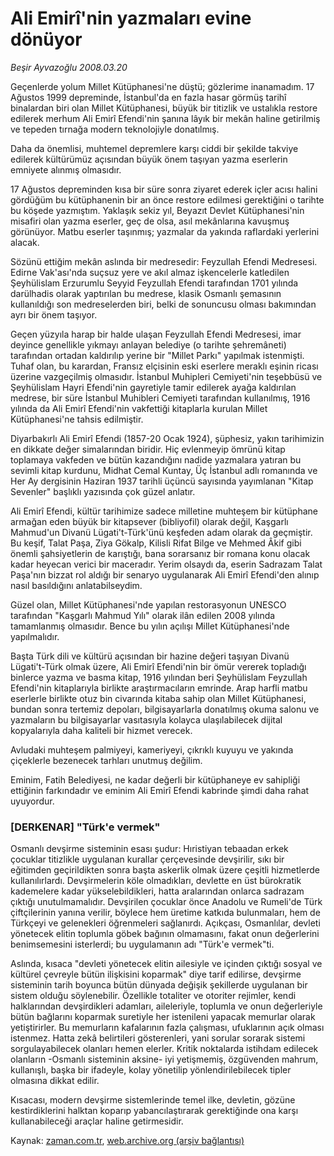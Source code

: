 # Ali Emirî'nin yazmaları evine dönüyor

*Beşir Ayvazoğlu 2008.03.20*

<tr><td class="metin" colspan="2" style="padding-top: 20px; padding-left: 5px; padding-right: 10px;">Geçenlerde yolum Millet Kütüphanesi'ne düştü; gözlerime inanamadım. 17 Ağustos 1999 depreminde, İstanbul'da en fazla hasar görmüş tarihî binalardan biri olan Millet Kütüphanesi, büyük bir titizlik ve ustalıkla restore edilerek merhum Ali Emirî Efendi'nin şanına lâyık bir mekân haline getirilmiş ve tepeden tırnağa modern teknolojiyle donatılmış.</td></tr><tr><td class="metin" colspan="2" style="padding-top: 20px; padding-left: 5px; padding-right: 10px;"><p>Daha da önemlisi, muhtemel depremlere karşı ciddi bir şekilde takviye edilerek kültürümüz açısından büyük önem taşıyan yazma eserlerin emniyete alınmış olmasıdır. 
<p>17 Ağustos depreminden kısa bir süre sonra ziyaret ederek içler acısı halini gördüğüm bu kütüphanenin bir an önce restore edilmesi gerektiğini o tarihte bu köşede yazmıştım. Yaklaşık sekiz yıl, Beyazıt Devlet Kütüphanesi'nin misafiri olan yazma eserler, geç de olsa, asıl mekânlarına kavuşmuş görünüyor. Matbu eserler taşınmış; yazmalar da yakında raflardaki yerlerini alacak. 
<p>Sözünü ettiğim mekân aslında bir medresedir: Feyzullah Efendi Medresesi. Edirne Vak'ası'nda suçsuz yere ve akıl almaz işkencelerle katledilen Şeyhülislam Erzurumlu Seyyid Feyzullah Efendi tarafından 1701 yılında darülhadis olarak yaptırılan bu medrese, klasik Osmanlı şemasının kullanıldığı son medreselerden biri, belki de sonuncusu olması bakımından ayrı bir önem taşıyor.
<p>Geçen yüzyıla harap bir halde ulaşan Feyzullah Efendi Medresesi, imar deyince genellikle yıkmayı anlayan belediye (o tarihte şehremâneti) tarafından ortadan kaldırılıp yerine bir "Millet Parkı" yapılmak istenmişti. Tuhaf olan, bu karardan, Fransız elçisinin eski eserlere meraklı eşinin ricası üzerine vazgeçilmiş olmasıdır. İstanbul Muhipleri Cemiyeti'nin teşebbüsü ve Şeyhülislam Hayri Efendi'nin gayretiyle tamir edilerek ayağa kaldırılan medrese, bir süre İstanbul Muhibleri Cemiyeti tarafından kullanılmış, 1916 yılında da Ali Emirî Efendi'nin vakfettiği kitaplarla kurulan Millet Kütüphanesi'ne tahsis edilmiştir.
<p>Diyarbakırlı Ali Emirî Efendi (1857-20 Ocak 1924), şüphesiz, yakın tarihimizin en dikkate değer simalarından biridir. Hiç evlenmeyip ömrünü kitap toplamaya vakfeden ve bütün kazandığını nadide yazmalara yatıran bu sevimli kitap kurdunu, Midhat Cemal Kuntay, Üç İstanbul adlı romanında ve Her Ay dergisinin Haziran 1937 tarihli üçüncü sayısında yayımlanan "Kitap Sevenler" başlıklı yazısında çok güzel anlatır. 
<p>Ali Emirî Efendi, kültür tarihimize sadece milletine muhteşem bir kütüphane armağan eden büyük bir kitapsever (bibliyofil) olarak değil, Kaşgarlı Mahmud'un Divanü Lügati't-Türk'ünü keşfeden adam olarak da geçmiştir. Bu keşif, Talat Paşa, Ziya Gökalp, Kilisli Rifat Bilge ve Mehmed Âkif gibi önemli şahsiyetlerin de karıştığı, bana sorarsanız bir romana konu olacak kadar heyecan verici bir maceradır. Yerim olsaydı da, eserin Sadrazam Talat Paşa'nın bizzat rol aldığı bir senaryo uygulanarak Ali Emirî Efendi'den alınıp nasıl basıldığını anlatabilseydim. 
<p>Güzel olan, Millet Kütüphanesi'nde yapılan restorasyonun UNESCO tarafından "Kaşgarlı Mahmud Yılı" olarak ilân edilen 2008 yılında tamamlanmış olmasıdır. Bence bu yılın açılışı Millet Kütüphanesi'nde yapılmalıdır. 
<p>Başta Türk dili ve kültürü açısından bir hazine değeri taşıyan Divanü Lügati't-Türk olmak üzere, Ali Emirî Efendi'nin bir ömür vererek topladığı binlerce yazma ve basma kitap, 1916 yılından beri Şeyhülislam Feyzullah Efendi'nin kitaplarıyla birlikte araştırmacıların emrinde. Arap harfli matbu eserlerle birlikte otuz bin civarında kitaba sahip olan Millet Kütüphanesi, bundan sonra tertemiz depoları, bilgisayarlarla donatılmış okuma salonu ve yazmaların bu bilgisayarlar vasıtasıyla kolayca ulaşılabilecek dijital kopyalarıyla daha kaliteli bir hizmet verecek. 
<p>Avludaki muhteşem palmiyeyi, kameriyeyi, çıkrıklı kuyuyu ve yakında çiçeklerle bezenecek tarhları unutmuş değilim. 
<p>Eminim, Fatih Belediyesi, ne kadar değerli bir kütüphaneye ev sahipliği ettiğinin farkındadır ve eminim Ali Emirî Efendi kabrinde şimdi daha rahat uyuyordur.
<h3><p>[DERKENAR] "Türk'e vermek"</p></h3>
<p>Osmanlı devşirme sisteminin esası şudur: Hıristiyan tebaadan erkek çocuklar titizlikle uygulanan kurallar çerçevesinde devşirilir, sıkı bir eğitimden geçirildikten sonra başta askerlik olmak üzere çeşitli hizmetlerde kullanılırlardı. Devşirmelerin köle olmadıkları, devlette en üst bürokratik kademelere kadar yükselebildikleri, hatta aralarından onlarca sadrazam çıktığı unutulmamalıdır. Devşirilen çocuklar önce Anadolu ve Rumeli'de Türk çiftçilerinin yanına verilir, böylece hem üretime katkıda bulunmaları, hem de Türkçeyi ve gelenekleri öğrenmeleri sağlanırdı. Açıkçası, Osmanlılar, devleti yönetecek elitin toplumla göbek bağının olmamasını, fakat onun değerlerini benimsemesini isterlerdi; bu uygulamanın adı "Türk'e vermek"ti.
<p>Aslında, kısaca "devleti yönetecek elitin ailesiyle ve içinden çıktığı sosyal ve kültürel çevreyle bütün ilişkisini koparmak" diye tarif edilirse, devşirme sisteminin tarih boyunca bütün dünyada değişik şekillerde uygulanan bir sistem olduğu söylenebilir. Özellikle totaliter ve otoriter rejimler, kendi halklarından devşirdikleri adamları, aileleriyle, toplumla ve onun değerleriyle bütün bağlarını koparmak suretiyle her istenileni yapacak memurlar olarak yetiştirirler. Bu memurların kafalarının fazla çalışması, ufuklarının açık olması istenmez. Hatta zekâ belirtileri gösterenleri, yani sorular sorarak sistemi sorgulayabilecek olanları hemen elerler. Kritik noktalarda istihdam edilecek olanların -Osmanlı sisteminin aksine- iyi yetişmemiş, özgüvenden mahrum, kullanışlı, başka bir ifadeyle, kolay yönetilip yönlendirilebilecek tipler olmasına dikkat edilir. 
<p>Kısacası, modern devşirme sistemlerinde temel ilke, devletin, gözüne kestirdiklerini halktan koparıp yabancılaştırarak gerektiğinde ona karşı kullanabileceği araçlar haline getirmesidir.<br/></p></p></p></p></p></p></p></p></p></p></p></p></p></td></tr>

Kaynak: [zaman.com.tr](http://zaman.com.tr/yazar.do?yazino=666863), [web.archive.org (arşiv bağlantısı)](http://web.archive.org/web/20080502173824/http://www.zaman.com.tr:80/yazar.do?yazino=666863)
